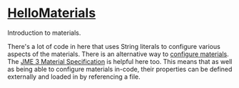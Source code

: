 # [HelloMaterials](https://wiki.jmonkeyengine.org/docs/3.3/tutorials/beginner/hello_material.html)
Introduction to materials.

There's a lot of code in here that uses String literals to configure various aspects of the materials.
There is an alternative way to
[configure materials](https://wiki.jmonkeyengine.org/docs/3.3/core/material/j3m_material_files.html).
The [JME 3 Material Specification](https://wiki.jmonkeyengine.org/docs/3.3/core/material/material_specification.html)
is helpful here too. This means that as well as being able to configure materials in-code,
their properties can be defined externally and loaded in by referencing a file.
